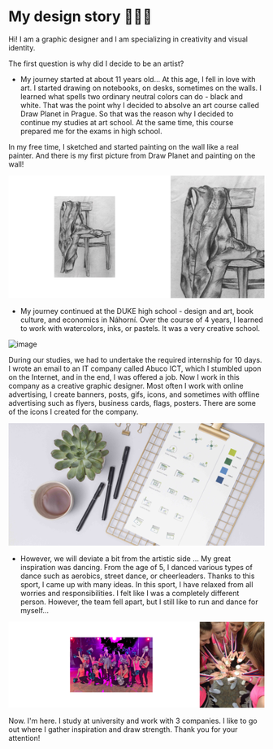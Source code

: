 #  My design story 👩🏼‍🎨 

Hi! I am a graphic designer and I am specializing in creativity and visual identity.

The first question is why did I decide to be an artist?

- My journey started at about 11 years old... At this age, I fell in love with art. I started drawing on notebooks, on desks, sometimes on the walls. I learned what spells two ordinary neutral colors can do - black and white. That was the point why I decided to absolve an art course called Draw Planet in Prague. 
So that was the reason why I decided to continue my studies at art school. At the same time, this course prepared me for the exams in high school.

In my free time, I sketched and started painting on the wall like a real painter. And there is my first picture from Draw Planet and painting on the wall!

![image](chair.jpg)

- My journey continued at the DUKE high school - design and art, book culture, and economics in Náhorní. Over the course of 4 years, I learned to work with watercolors, inks, or pastels.
It was a very creative school.

![image](draw.jpg)

During our studies, we had to undertake the required internship for 10 days. I wrote an email to an IT company called Abuco ICT, which I stumbled upon on the Internet, and in the end, I was offered a job.
Now I work in this company as a creative graphic designer. Most often I work with online advertising, I create banners, posts, gifs, icons, and sometimes with offline advertising such as flyers, business cards, flags, posters.
There are some of the icons I created for the company.

![image](abuco.jpg)

- However, we will deviate a bit from the artistic side … My great inspiration was dancing. From the age of 5, I danced various types of dance such as aerobics, street dance, or cheerleaders. Thanks to this sport, I came up with many ideas. In this sport, I have relaxed from all worries and responsibilities. I felt like I was a completely different person. However, the team fell apart, but I still like to run and dance for myself…

![image](dance.jpg)

Now. I'm here. I study at university and work with 3 companies. I like to go out where I gather inspiration and draw strength.
Thank you for your attention!

